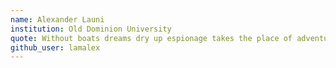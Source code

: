 ```yaml
---
name: Alexander Launi
institution: Old Dominion University
quote: Without boats dreams dry up espionage takes the place of adventure and cops the place of pirates 
github_user: lamalex
---
```

